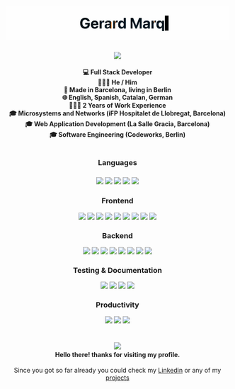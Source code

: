 <h1 align="center">
  <img src="./ezgif-2-d7c175b732.gif" />
  <h4 align="center"> 
  <img width="200" src="https://user-images.githubusercontent.com/106877422/175488832-b2d68bae-0f98-4263-9739-32de4acd18d1.png" /> <br /> <br />
  💻 Full Stack Developer <br /> 
  🧔🏻‍♂️ He / Him <br /> 
  📍 Made in Barcelona, living in Berlin <br /> 
  🌐 English, Spanish, Catalan, German <br />
  👨🏻‍💻 2 Years of Work Experience <br />
  🎓 Microsystems and Networks (iFP Hospitalet de Llobregat, Barcelona) <br />
  🎓 Web Application Development (La Salle Gracia, Barcelona) <br />
  🎓 Software Engineering (Codeworks, Berlin) <br />
  </h4>
  <h1> </h1>
  <h3 align="center">Languages<h3>
  <p align="center">
  <img src="https://img.shields.io/badge/-typescript-blue?style=for-the-badge&logo=typescript&logoColor=white" />
  <img src="https://img.shields.io/badge/-javascript-yellow?style=for-the-badge&logo=javascript&logoColor=white" />
  <img src="https://img.shields.io/badge/-php-474A8A?style=for-the-badge&logo=php&logoColor=white" />
  <img src="https://img.shields.io/badge/-java-orange?style=for-the-badge&logo=oracle&logoColor=white" />
  <img src="https://img.shields.io/badge/-python-4B8BBE?style=for-the-badge&logo=python&logoColor=white" />
  </p>
  <h3 align="center">Frontend</h3>
  <p align="center">
  <img src="https://img.shields.io/badge/-react-61DBFB?style=for-the-badge&logo=react&logoColor=black" />
  <img src="https://img.shields.io/badge/-next-black?style=for-the-badge&logo=next.js&logoColor=white" />
  <img src="https://img.shields.io/badge/-svelte-ff3e00?style=for-the-badge&logo=svelte&logoColor=white" />
  <img src="https://img.shields.io/badge/-sveltekit-gray?style=for-the-badge&logo=svelte&logoColor=white" />
  <img src="https://img.shields.io/badge/-vue-55cc99?style=for-the-badge&logo=vue.js&logoColor=white" />
  <img src="https://img.shields.io/badge/-nuxt-66dd88?style=for-the-badge&logo=nuxt.js&logoColor=white" />
  <img src="https://img.shields.io/badge/-tailwind-1155c9?style=for-the-badge&logo=tailwindcss&logoColor=white" />
  <img src="https://img.shields.io/badge/-css-gray?style=for-the-badge&logo=cssmodules&logoColor=white" />
  <img src="https://img.shields.io/badge/-windicss-skyblue?style=for-the-badge&logo=windicss&logoColor=white" />
  </p>
  <h3 align="center">Backend</h3>
  <p align="center">
  <img src="https://img.shields.io/badge/-nest-E0234E?style=for-the-badge&logo=nestjs&logoColor=white" />
  <img src="https://img.shields.io/badge/-koa-white?style=for-the-badge&logo=koa&logoColor=black" />
  <img src="https://img.shields.io/badge/-express-green?style=for-the-badge&logo=express&logoColor=white" />
  <img src="https://img.shields.io/badge/-prisma-white?style=for-the-badge&logo=prisma&logoColor=black" />
  <img src="https://img.shields.io/badge/-SQL-2234a1?style=for-the-badge&logo=MySql&logoColor=white" />
  <img src="https://img.shields.io/badge/-mongodb-4DB33D?style=for-the-badge&logo=mongodb&logoColor=white" />
  <img src="https://img.shields.io/badge/-graphql-E10098?style=for-the-badge&logo=graphql&logoColor=white" />
  <img src="https://img.shields.io/badge/-laravel-F05340?style=for-the-badge&logo=laravel&logoColor=white" />
  </p>
  <h3 align="center">Testing & Documentation</h3>
  <p align="center">
  <img src="https://img.shields.io/badge/-jest-C63D14?style=for-the-badge&logo=jest&logoColor=white" />
  <img src="https://img.shields.io/badge/-mocha-8D6748?style=for-the-badge&logo=mocha&logoColor=white" />
  <img src="https://img.shields.io/badge/-postman-orange?style=for-the-badge&logo=postman&logoColor=white" />
  <img src="https://img.shields.io/badge/-swagger-emerald?style=for-the-badge&logo=swagger&logoColor=white" />
  </p>
  <h3 align="center">Productivity</h3>
  <p align="center">
  <img src="https://img.shields.io/badge/-git-eeaa32?style=for-the-badge&logo=git&logoColor=white" />
  <img src="https://img.shields.io/badge/-ci-black?style=for-the-badge&logo=github&logoColor=white" />
  <img src="https://img.shields.io/badge/-jira-0052CC?style=for-the-badge&logo=jira&logoColor=white" />
  </p>
</h1>
<h1> </h1>
<h4 align="center">
<img src="https://media.giphy.com/media/hvRJCLFzcasrR4ia7z/giphy.gif" width="42" /> <br />
Hello there! thanks for visiting my profile.
</h4>
<p align="center">
Since you got so far already you could check my <a href="https://www.linkedin.com/in/gerard-marquina-rubio-64156a240/">Linkedin</a> or any of my <a href="https://github.com/gerardmarquinarubio?tab=repositories&q=&type=&language=&sort=stargazers">projects</a>
</p>
